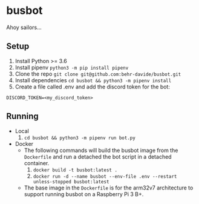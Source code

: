 # busbot
Ahoy sailors...


## Setup
1. Install Python >= 3.6
2. Install pipenv `python3 -m pip install pipenv`
3. Clone the repo `git clone git@github.com:behr-davide/busbot.git`
4. Install dependencies `cd busbot && python3 -m pipenv install`
5. Create a file called .env and add the discord token for the bot:
```
DISCORD_TOKEN=<my_discord_token>
```
## Running

- Local
    1. `cd busbot && python3 -m pipenv run bot.py`
- Docker
    - The following commands will build the busbot image from the `Dockerfile` and run a detached the bot script in a detached container.
      1. `docker build -t busbot:latest .`
      2. `docker run -d --name busbot --env-file .env --restart unless-stopped busbot:latest`
    - The base image in the `Dockerfile` is for the arm32v7 architecture to support running busbot on a Raspberry Pi 3 B+.  
